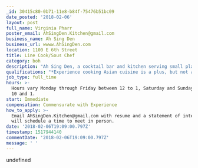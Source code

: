 ```yaml
---
_id: 30415c80-0b71-11e8-b84f-75476b51bc09
date_posted: '2018-02-06'
layout: post
full_name: Virginia Pharr
poster_email: AhSingDen.Kitchen@gmail.com
business_name: Ah Sing Den
business_url: wwww.AhSingDen.com
location: 1100 E 6th Street
title: Line Cook/Sous Chef
category: boh
description: "Ah Sing Den, a cocktail bar and kitchen serving small plates focused on East Asian cuisine, is seeking a seasoned line cook or sous chef. \r\n\r\nDuties:\r\n*Setting up line \r\n*Running line for brunch and dinner service \r\n*Prepping all food items according to chef's specifications \r\n*Cleaning & shutting down kitchen after service \r\n*Kitchen inventory \r\n*Making prep lists for following day \r\n*Room for creative menu input for the right individual \r\n *Executing caterings for events & large parties Hourly pay commensurate with experience."
qualifications: "*Experience cooking Asian cuisine is a plus, but not a requirement. \r\n*Willingness to work as a team \r\n*Interest in learning Asian cuisine and techniques"
job_type: full_time
hours: >-
  Hours vary Monday through Friday between 12 to 1, Saturday and Sunday between
  10 and 1.
start: Immediate
compensation: Commensurate with Experience
how_to_apply: >-
  Email AhSingDen.Kitchen@gmail.com with resume and a statement of intent & we
  will schedule a time to meet in person.
date: '2018-02-06T19:09:00.797Z'
timestamp: 1517944140
commentDate: '2018-02-06T19:09:00.797Z'
message: ' '
---
```

undefined
